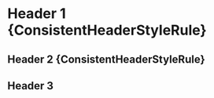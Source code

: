 # Header 1 {ConsistentHeaderStyleRule} #

## Header 2 {ConsistentHeaderStyleRule}

Header 3
--------
